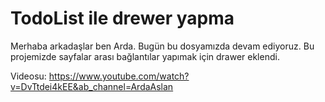 # TodoList ile drewer yapma
 
Merhaba arkadaşlar ben Arda. Bugün bu dosyamızda devam ediyoruz. Bu projemizde sayfalar arası bağlantılar yapımak için drawer eklendi.

Videosu: https://www.youtube.com/watch?v=DvTtdei4kEE&ab_channel=ArdaAslan
